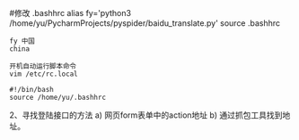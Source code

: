 #修改 .bashhrc
    alias fy='python3 /home/yu/PycharmProjects/pyspider/baidu_translate.py'
    source .bashhrc
    
    fy 中国
    china
    
    开机自动运行脚本命令
    vim /etc/rc.local
    
    #!/bin/bash
    source /home/yu/.bashhrc
2、寻找登陆接口的方法
    a) 网页form表单中的action地址
    b) 通过抓包工具找到地址。